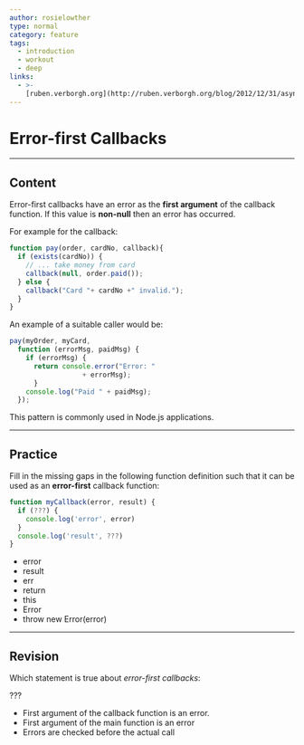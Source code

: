 ```yaml
---
author: rosielowther
type: normal
category: feature
tags:
  - introduction
  - workout
  - deep
links:
  - >-
    [ruben.verborgh.org](http://ruben.verborgh.org/blog/2012/12/31/asynchronous-error-handling-in-javascript/){website}
---
```


# Error-first Callbacks


---

## Content

Error-first callbacks have an error as the **first argument** of the callback function. If this value is **non-null** then an error has occurred.

For example for the callback:

```javascript
function pay(order, cardNo, callback){
  if (exists(cardNo)) {
    // ... take money from card
    callback(null, order.paid());
  } else {
    callback("Card "+ cardNo +" invalid.");
  }
}
```

An example of a suitable caller would be:

```javascript
pay(myOrder, myCard,
  function (errorMsg, paidMsg) {
    if (errorMsg) {
      return console.error("Error: "
                  + errorMsg);
      }
    console.log("Paid " + paidMsg);
  });
```

This pattern is commonly used in Node.js applications.


---

## Practice

Fill in the missing gaps in the following function definition such that it can be used as an **error-first** callback function:

```javascript
function myCallback(error, result) {
  if (???) {
    console.log('error', error)
  }
  console.log('result', ???)
}
```

- error
- result
- err
- return
- this
- Error
- throw new Error(error)


---

## Revision

Which statement is true about *error-first callbacks*:

???

- First argument of the callback function is an error.
- First argument of the main function is an error
- Errors are checked before the actual call
